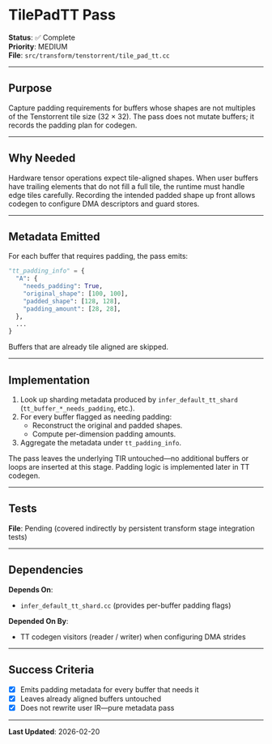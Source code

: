 # TilePadTT Pass

**Status**: ✅ Complete  
**Priority**: MEDIUM  
**File**: `src/transform/tenstorrent/tile_pad_tt.cc`

---

## Purpose

Capture padding requirements for buffers whose shapes are not multiples of the Tenstorrent tile size (32 × 32). The pass does not mutate buffers; it records the padding plan for codegen.

---

## Why Needed

Hardware tensor operations expect tile-aligned shapes. When user buffers have trailing elements that do not fill a full tile, the runtime must handle edge tiles carefully. Recording the intended padded shape up front allows codegen to configure DMA descriptors and guard stores.

---

## Metadata Emitted

For each buffer that requires padding, the pass emits:

```python
"tt_padding_info" = {
  "A": {
    "needs_padding": True,
    "original_shape": [100, 100],
    "padded_shape": [128, 128],
    "padding_amount": [28, 28],
  },
  ...
}
```

Buffers that are already tile aligned are skipped.

---

## Implementation

1. Look up sharding metadata produced by `infer_default_tt_shard` (`tt_buffer_*_needs_padding`, etc.).
2. For every buffer flagged as needing padding:
   - Reconstruct the original and padded shapes.
   - Compute per-dimension padding amounts.
3. Aggregate the metadata under `tt_padding_info`.

The pass leaves the underlying TIR untouched—no additional buffers or loops are inserted at this stage. Padding logic is implemented later in TT codegen.

---

## Tests

**File**: Pending (covered indirectly by persistent transform stage integration tests)

---

## Dependencies

**Depends On**:
- `infer_default_tt_shard.cc` (provides per-buffer padding flags)

**Depended On By**:
- TT codegen visitors (reader / writer) when configuring DMA strides

---

## Success Criteria

- [x] Emits padding metadata for every buffer that needs it
- [x] Leaves already aligned buffers untouched
- [x] Does not rewrite user IR—pure metadata pass

---

**Last Updated**: 2026-02-20
